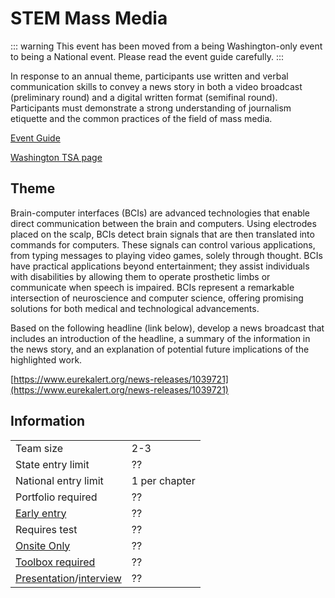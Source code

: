 # STEM Mass Media

::: warning
This event has been moved from a being Washington-only event to being a National event. Please read the event guide carefully.
:::

In response to an annual theme, participants use written and verbal communication skills to convey a news story in both a video broadcast (preliminary round) and a digital written format (semifinal round). Participants must demonstrate a strong understanding of journalism etiquette and the common practices of the field of mass media.

[Event Guide](https://tsaweb.org/)

[Washington TSA page](https://tsaweb.org/)

## Theme

Brain-computer interfaces (BCIs) are advanced technologies that enable direct communication between the brain and computers. Using electrodes placed on the scalp, BCIs detect brain signals that are then translated into commands for computers. These signals can control various applications, from typing messages to playing video games, solely through thought. BCIs have practical applications beyond entertainment; they assist individuals with disabilities by allowing them to operate prosthetic limbs or communicate when speech is impaired. BCIs represent a remarkable intersection of neuroscience and computer science, offering promising solutions for both medical and technological advancements.

Based on the following headline (link below), develop a news broadcast that includes an introduction of the headline, a summary of the information in the news story, and an explanation of potential future implications of the highlighted work.

[https://www.eurekalert.org/news-releases/1039721](https://www.eurekalert.org/news-releases/1039721)

## Information

|                                              |               |
| -------------------------------------------- | ------------- |
| Team size                                    | 2-3           |
| State entry limit                            | ??            |
| National entry limit                         | 1 per chapter |
| Portfolio required                           | ??            |
| [Early entry](/#terms)                       | ??            |
| Requires test                                | ??            |
| [Onsite Only](/#terms)                       | ??            |
| [Toolbox required](/#terms)                  | ??            |
| [Presentation](/#terms)/[interview](/#terms) | ??            |
